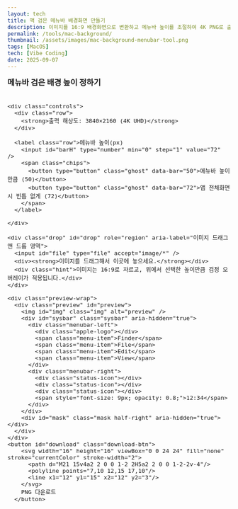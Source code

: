 ```yaml
---
layout: tech
title: 맥 검은 메뉴바 배경화면 만들기
description: 이미지를 16:9 배경화면으로 변환하고 메뉴바 높이를 조절하여 4K PNG로 출력하는 도구
permalink: /tools/mac-background/
thumbnail: /assets/images/mac-background-menubar-tool.png
tags: [MacOS]
tech: [Vibe Coding]
date: 2025-09-07
---
```


<div class="tool-mac-bg">
  <style>
    .tool-mac-bg { font-size: 0.95rem; }
    .tool-mac-bg .panel { display: grid; gap: 12px; grid-template-columns: 1fr; max-width: 980px; margin: 0 auto; }
    .tool-mac-bg h2 { font-size: 1.1rem; margin: 0 0 8px; }
    .tool-mac-bg .controls { display: flex; flex-wrap: wrap; gap: 10px; align-items: center; }
    .tool-mac-bg .controls > * { background: #fff; border: 1px solid #e5e7eb; color: inherit; border-radius: 8px; padding: 8px 10px; }
    .tool-mac-bg .controls input[type="number"]{ width: 80px; }
    .tool-mac-bg .controls select{ min-width: 200px; }
    .tool-mac-bg button.primary{ background: #2563eb; border-color: #2563eb; color: #fff; cursor: pointer; border-radius: 8px; padding: 8px 12px; }
    .tool-mac-bg .download-btn{
      position: static; /* 프리뷰 아래 배치 */
      margin: 12px 0 0 auto; /* 오른쪽 정렬 */
      background: #2563eb;
      color: #fff;
      border: none;
      border-radius: 12px;
      padding: 12px 16px;
      font-size: 14px;
      font-weight: 600;
      cursor: pointer;
      box-shadow: 0 4px 12px rgba(37, 99, 235, 0.3);
      transition: all 0.2s ease;
      display: none;
      align-items: center;
      gap: 6px;
      white-space: nowrap;
    }
    .tool-mac-bg .download-btn:hover{
      background: #1d4ed8;
      transform: translateY(-1px);
      box-shadow: 0 6px 20px rgba(37, 99, 235, 0.4);
    }
    .tool-mac-bg .download-btn:active{
      transform: translateY(0);
    }
    .tool-mac-bg .download-btn svg{
      flex-shrink: 0;
    }
    .tool-mac-bg button.ghost{ background: #f8fafc; border: 1px solid #e5e7eb; cursor: pointer; border-radius: 999px; padding: 6px 10px; }
    .tool-mac-bg .drop{ border: 2px dashed #cbd5e1; border-radius: 12px; padding: 16px; text-align: center; color: #475569; background: #f8fafc; }
    .tool-mac-bg .drop.drag{ background: #eef2ff; border-color: #6366f1; }
    /* Safari 호환: 파일 입력을 완전히 숨기지 않고 시각적으로만 숨김 */
    .tool-mac-bg .drop input{
      position: absolute;
      width: 1px;
      height: 1px;
      opacity: 0;
      pointer-events: none;
    }
    .tool-mac-bg .drop .hint{ opacity: .9; font-size: 14px; }
    .tool-mac-bg .preview-wrap{ position: relative; border-radius: 12px; overflow: hidden; border: 1px solid #e5e7eb; background: #fff; }
    .tool-mac-bg .preview{ position: relative; width: 100%; aspect-ratio: 16/9; background: url('/assets/images/sonoma.jpg') center/cover no-repeat; }
    /* 맥 메뉴바 샘플(고정 높이, 경계선 제거하여 실제와 유사하게) */
    .tool-mac-bg .sysbar{
      position: absolute;
      top: 0;
      left: 0;
      right: 0;
      height: 24px; /* 초기값, 스크립트에서 비율로 스케일 */
      background: rgba(255,255,255,.82);
      z-index: 3;
      display: flex;
      align-items: center;
      justify-content: space-between;
      padding: 0 8px; /* 패딩은 작게 유지, 필요하면 스케일 가능 */
      font-size: 11px; /* 초기값, 스크립트에서 비율로 스케일 */
      font-family: -apple-system, BlinkMacSystemFont, "Segoe UI", Roboto, sans-serif;
      color: #333;
      backdrop-filter: blur(20px);
    }
    .tool-mac-bg .menubar-left {
      display: flex;
      align-items: center;
      gap: 12px;
    }
    .tool-mac-bg .menubar-right {
      display: flex;
      align-items: center;
      gap: 6px;
    }
    .tool-mac-bg .apple-logo {
      width: var(--icon-size, 12px);
      height: var(--icon-size, 12px);
      background: #333;
      border-radius: 2px;
      position: relative;
      flex-shrink: 0;
    }
    .tool-mac-bg .apple-logo::before {
      content: '';
      position: absolute;
      top: var(--apple-dot-top, 1px);
      right: var(--apple-dot-right, 2px);
      width: var(--apple-dot-size, 2px);
      height: var(--apple-dot-size, 2px);
      background: #fff;
      border-radius: 50%;
    }
    .tool-mac-bg .menu-item { font-weight: 500; opacity: 0.9; }
    .tool-mac-bg .status-icon {
      width: var(--status-size, 10px);
      height: var(--status-size, 10px);
      background: #666;
      border-radius: 1px;
      opacity: 0.8;
      flex-shrink: 0;
    }
    /* 오른쪽 절반에만 적용되는 검정 마스크(선택값 50/70을 비율로 스케일). 메뉴바 위로 올라오도록 z-index > sysbar */
    .tool-mac-bg .mask{ position: absolute; top: 0; right: 0; width: 50%; height: 0; background: #000; opacity: 1; pointer-events: none; z-index: 4; }
    .tool-mac-bg .img{ position: absolute; inset: 0; width: 100%; height: 100%; object-fit: cover; display: none; }
    .tool-mac-bg .row{ display: flex; gap: 8px; flex-wrap: wrap; align-items: center; }
    .tool-mac-bg small{ color: #64748b; }
  </style>

  <div class="panel">
    <h2>메뉴바 검은 배경 높이 정하기</h2>

    <div class="controls">
      <div class="row">
        <strong>출력 해상도: 3840×2160 (4K UHD)</strong>
      </div>

      <label class="row">메뉴바 높이(px)
        <input id="barH" type="number" min="0" step="1" value="72" />
        <span class="chips">
          <button type="button" class="ghost" data-bar="50">메뉴바 높이만큼 (50)</button>
          <button type="button" class="ghost" data-bar="72">앱 전체화면 시 빈틈 없게 (72)</button>
        </span>
      </label>

    </div>

    <div class="drop" id="drop" role="region" aria-label="이미지 드래그 앤 드롭 영역">
      <input id="file" type="file" accept="image/*" />
      <div><strong>이미지를 드래그해서 이곳에 놓으세요.</strong></div>
      <div class="hint">이미지는 16:9로 자르고, 위에서 선택한 높이만큼 검정 오버레이가 적용됩니다.</div>
    </div>

    <div class="preview-wrap">
      <div class="preview" id="preview">
        <img id="img" class="img" alt="preview" />
        <div id="sysbar" class="sysbar" aria-hidden="true">
          <div class="menubar-left">
            <div class="apple-logo"></div>
            <span class="menu-item">Finder</span>
            <span class="menu-item">File</span>
            <span class="menu-item">Edit</span>
            <span class="menu-item">View</span>
          </div>
          <div class="menubar-right">
            <div class="status-icon"></div>
            <div class="status-icon"></div>
            <div class="status-icon"></div>
            <span style="font-size: 9px; opacity: 0.8;">12:34</span>
          </div>
        </div>
        <div id="mask" class="mask half-right" aria-hidden="true"></div>
      </div>
    </div>
    <button id="download" class="download-btn">
        <svg width="16" height="16" viewBox="0 0 24 24" fill="none" stroke="currentColor" stroke-width="2">
          <path d="M21 15v4a2 2 0 0 1-2 2H5a2 2 0 0 1-2-2v-4"/>
          <polyline points="7,10 12,15 17,10"/>
          <line x1="12" y1="15" x2="12" y2="3"/>
        </svg>
        PNG 다운로드
      </button>
  </div>

  <script>
    (function () {
      const fileInput = document.getElementById('file');
      const drop = document.getElementById('drop');
      const imgEl = document.getElementById('img');
      const sysbar = document.getElementById('sysbar');
      const mask = document.getElementById('mask');
      const barH = document.getElementById('barH');
      const downloadBtn = document.getElementById('download');
      const preview = document.getElementById('preview');

      // 4K 고정
      const OUTPUT_WIDTH = 3840;
      const OUTPUT_HEIGHT = 2160;

      // 프리뷰 메뉴바는 4K 기준 50px 높이를 비율로 반영
      const MENUBAR_PRESET_4K = 50; // 실제 메뉴바 높이(4K px)
      const DEFAULT_BAR_4K = 72;    // 전체화면 가리기 높이(4K px)

      // 상태
      let imageBitmap = null;
      let naturalW = 0, naturalH = 0;

      // 초기값: 전체화면 가리기 높이
      barH.value = DEFAULT_BAR_4K;

      // 바 값 변경 시: 마스크만 갱신 (메뉴바는 고정)
      const presetButtons = Array.from(document.querySelectorAll('[data-bar]'));
      function syncPresetActive() {
        const v = parseInt(barH.value || '0', 10);
        let matched = false;
        presetButtons.forEach(btn => {
          if (parseInt(btn.dataset.bar, 10) === v) {
            btn.classList.add('active');
            matched = true;
          } else {
            btn.classList.remove('active');
          }
        });
        if (!matched) presetButtons.forEach(btn => btn.classList.remove('active'));
      }

      barH.addEventListener('input', () => { updateSysbarDimensions(); syncPresetActive(); });
      presetButtons.forEach(b => {
        b.addEventListener('click', () => { barH.value = b.dataset.bar; updateSysbarDimensions(); syncPresetActive(); });
      });

      function updateSysbarDimensions() {
        const rect = preview.getBoundingClientRect();
        const previewH = rect.height; // CSS px
        const barPx = Math.max(0, parseInt(barH.value || '0', 10));

        // 메뉴바는 항상 고정 크기로 표시 (사용자 설정과 무관하게 일정한 높이 유지)
        // 4K 기준 50px를 고정 비율로 사용
        const FIXED_MENUBAR_4K = 50;
        const sysH = Math.round(previewH * (FIXED_MENUBAR_4K / OUTPUT_HEIGHT));
        sysbar.style.height = sysH + 'px';

        // 텍스트 크기도 메뉴바 높이에 맞춰 비율로 스케일
        const fontPx = Math.max(9, Math.round(sysH * (11/50))); // 50px 기준으로 11px 폰트
        sysbar.style.fontSize = fontPx + 'px';

        // 아이콘 크기를 메뉴바 높이에 맞춰 스케일
        const iconSize = Math.max(8, Math.round(sysH * (12/50))); // 50px 기준으로 12px 아이콘
        const statusSize = Math.max(8, Math.round(sysH * (10/50)));
        const dotSize = Math.max(1, Math.round(sysH * (2/50)));
        const dotTop = Math.max(1, Math.round(sysH * (1/50)));
        const dotRight = Math.max(1, Math.round(sysH * (2/50)));
        sysbar.style.setProperty('--icon-size', iconSize + 'px');
        sysbar.style.setProperty('--status-size', statusSize + 'px');
        sysbar.style.setProperty('--apple-dot-size', dotSize + 'px');
        sysbar.style.setProperty('--apple-dot-top', dotTop + 'px');
        sysbar.style.setProperty('--apple-dot-right', dotRight + 'px');

        // 마스크만 사용자 설정값에 따라 변경
        const maskH = Math.round(previewH * (barPx / OUTPUT_HEIGHT));
        mask.style.height = maskH + 'px';
      }
      // updateMaskHeight 함수 제거 - updateSysbarDimensions에서 통합 처리
      window.addEventListener('resize', updateSysbarDimensions);
      updateSysbarDimensions();
      syncPresetActive();

      // 파일 로드
      function setImage(file) {
        if (!file) return;
        const url = URL.createObjectURL(file);
        imgEl.src = url;
        imgEl.style.display = 'block'; // 이미지가 로드되면 표시
        downloadBtn.style.display = 'flex'; // 다운로드 버튼 표시
        imgEl.onload = async () => {
          // ImageBitmap으로 보관 (고속 드로잉)
          imageBitmap = await createImageBitmap(file);
          naturalW = imageBitmap.width;
          naturalH = imageBitmap.height;
          URL.revokeObjectURL(url);
        }
      }

      fileInput.addEventListener('change', e => setImage(e.target.files[0]));
      // 드롭
      ['dragenter', 'dragover'].forEach(ev => drop.addEventListener(ev, (e) => { e.preventDefault(); drop.classList.add('drag'); }));
      ['dragleave', 'drop'].forEach(ev => drop.addEventListener(ev, (e) => { e.preventDefault(); drop.classList.remove('drag'); }));
      // 클릭으로 파일 선택 창을 열지 않음 (드래그 앤 드롭만 허용)
      drop.addEventListener('drop', (e) => {
        e.preventDefault();
        e.stopPropagation();
        const f = e.dataTransfer.files?.[0];
        if (f && f.type.startsWith('image/')) setImage(f);
      });

      // 캔버스에 cover 방식으로 그리기
      function drawCover(ctx, img, cw, ch) {
        const iw = img.width, ih = img.height;
        const cr = cw / ch;        // canvas ratio
        const ir = iw / ih;        // image ratio
        let dw, dh, dx, dy;
        if (ir > cr) {
          // 이미지가 더 가로로 김 -> 높이에 맞추고 좌우 잘라내기
          dh = ch;
          dw = Math.round(ch * ir);
          dx = Math.round((cw - dw) / 2);
          dy = 0;
        } else {
          // 이미지가 더 세로로 김 -> 너비에 맞추고 상하 잘라내기
          dw = cw;
          dh = Math.round(cw / ir);
          dx = 0;
          dy = Math.round((ch - dh) / 2);
        }
        ctx.drawImage(img, dx, dy, dw, dh);
      }

      // 다운로드
      downloadBtn.addEventListener('click', async () => {
        if (!imageBitmap) {
          alert('먼저 이미지를 올려라.');
          return;
        }

        const canvas = document.createElement('canvas');
        canvas.width = OUTPUT_WIDTH;
        canvas.height = OUTPUT_HEIGHT;
        const ctx = canvas.getContext('2d');

        // 배경 검정
        ctx.fillStyle = '#000';
        ctx.fillRect(0, 0, OUTPUT_WIDTH, OUTPUT_HEIGHT);

        // 이미지 cover
        drawCover(ctx, imageBitmap, OUTPUT_WIDTH, OUTPUT_HEIGHT);

        // 메뉴바 오버레이
        const barPx = Math.max(0, parseInt(barH.value || '0', 10));
        if (barPx > 0) {
          ctx.fillStyle = '#000';
          ctx.fillRect(0, 0, OUTPUT_WIDTH, barPx);
        }

        // 저장
        const url = canvas.toDataURL('image/png');
        const a = document.createElement('a');
        a.href = url;
        a.download = `wallpaper_4K_${OUTPUT_WIDTH}x${OUTPUT_HEIGHT}_bar${barPx}.png`;
        document.body.appendChild(a);
        a.click();
        a.remove();
        URL.revokeObjectURL(url);
      });

    })();
  </script>
</div>
